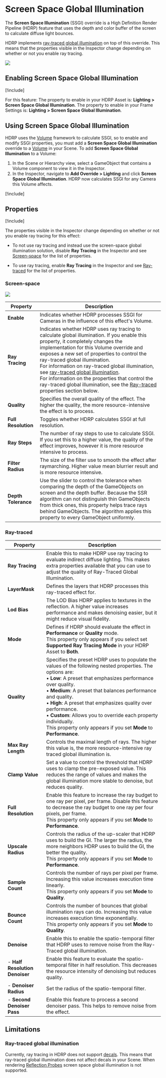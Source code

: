 # Screen Space Global Illumination

The **Screen Space Illumination** (SSGI) override is a High Definition Render Pipeline (HDRP) feature that uses the depth and color buffer of the screen to calculate diffuse light bounces.

HDRP implements [ray-traced global illumination](Ray-Traced-Global-Illumination.md) on top of this override. This means that the properties visible in the Inspector change depending on whether or not you enable ray tracing.

![](Images/HDRPFeatures-SSGI.png)

## Enabling Screen Space Global Illumination
[!include[](Snippets/Volume-Override-Enable-Override.md)]

For this feature:
The property to enable in your HDRP Asset is: **Lighting > Screen Space Global Illumination**.
The property to enable in your Frame Settings is: **Lighting > Screen Space Global Illumination**.

## Using Screen Space Global Illumination

HDRP uses the [Volume](Volumes.md) framework to calculate SSGI, so to enable and modify SSGI properties, you must add a **Screen Space Global Illumination** override to a [Volume](Volumes.md) in your Scene. To add **Screen Space Global Illumination** to a Volume:

1. In the Scene or Hierarchy view, select a GameObject that contains a Volume component to view it in the Inspector.
2. In the Inspector, navigate to **Add Override > Lighting** and click **Screen Space Global Illumination**.
   HDRP now calculates SSGI for any Camera this Volume affects.

[!include[](snippets/volume-override-api.md)]

## Properties

[!include[](Snippets/Volume-Override-Enable-Properties.md)]

The properties visible in the Inspector change depending on whether or not you enable ray tracing for this effect:

- To not use ray tracing and instead use the screen-space global illumination solution, disable **Ray Tracing** in the Inspector and see [Screen-space](#screen-space) for the list of properties.

- To use ray tracing, enable **Ray Tracing** in the Inspector and see [Ray-traced](#ray-traced) for the list of properties.

### Screen-space

![](Images/Override-ScreenSpaceGlobalIllumination1.png)

| **Property**         | **Description**                                              |
| -------------------- | ------------------------------------------------------------ |
| **Enable**           | Indicates whether HDRP processes SSGI for Cameras in the influence of this effect's Volume. |
| **Ray Tracing**      | Indicates whether HDRP uses ray tracing to calculate global illumination. If you enable this property, it completely changes the implementation for this Volume override and exposes a new set of properties to control the ray-traced global illumination.<br/>For information on ray-traced global illumination, see [ray-traced global illumination](Ray-Traced-Global-Illumination.md).<br/>For information on the properties that control the ray-traced global illumination, see the [Ray-traced](#ray-traced) properties section below. |
| **Quality**          | Specifies the overall quality of the effect. The higher the quality, the more resource-intensive the effect is to process. |
| **Full Resolution**  | Toggles whether HDRP calculates SSGI at full resolution.     |
| **Ray Steps**        | The number of ray steps to use to calculate SSGI. If you set this to a higher value, the quality of the effect improves, however it is more resource intensive to process. |
| **Filter Radius**    | The size of the filter use to smooth the effect after raymarching. Higher value mean blurrier result and is more resource intensive. |
| **Depth Tolerance**  | Use the slider to control the tolerance when comparing the depth of the GameObjects on screen and the depth buffer. Because the SSR algorithm can not distinguish thin GameObjects from thick ones, this property helps trace rays behind GameObjects. The algorithm applies this property to every GameObject uniformly. |

### Ray-traced

| Property                       | Description                                                  |
| ------------------------------ | ------------------------------------------------------------ |
| **Ray Tracing**                | Enable this to make HDRP use ray tracing to evaluate indirect diffuse lighting. This makes extra properties available that you can use to adjust the quality of Ray-Traced Global Illumination. |
| **LayerMask**                  | Defines the layers that HDRP processes this ray-traced effect for. |
| **Lod Bias**                   | The LOD Bias HDRP applies to textures in the reflection. A higher value increases performance and makes denoising easier, but it might reduce visual fidelity. |
| **Mode**                       | Defines if HDRP should evaluate the effect in **Performance** or **Quality** mode.<br/>This property only appears if you select set **Supported Ray Tracing Mode** in your HDRP Asset to **Both**. |
| **Quality**                    | Specifies the preset HDRP uses to populate the values of the following nested properties. The options are:<br/>&#8226; **Low**: A preset that emphasizes performance over quality.<br/>&#8226; **Medium**: A preset that balances performance and quality.<br/>&#8226; **High**: A preset that emphasizes quality over performance.<br/>&#8226; **Custom**: Allows you to override each property individually.<br/>This property only appears if you set **Mode** to **Performance**. |
| **Max Ray Length**             | Controls the maximal length of rays. The higher this value is, the more resource-intensive ray traced global illumination is. |
| **Clamp Value**                | Set a value to control the threshold that HDRP uses to clamp the pre-exposed value. This reduces the range of values and makes the global illumination more stable to denoise, but reduces quality. |
| **Full Resolution**            | Enable this feature to increase the ray budget to one ray per pixel, per frame. Disable this feature to decrease the ray budget to one ray per four pixels, per frame.<br/>This property only appears if you set **Mode** to **Performance**. |
| **Upscale Radius**             | Controls the radius of the up-scaler that HDRP uses to build the GI. The larger the radius, the more neighbors HDRP uses to build the GI, the better the quality.<br/>This property only appears if you set **Mode** to **Performance**. |
| **Sample Count**               | Controls the number of rays per pixel per frame. Increasing this value increases execution time linearly.<br/>This property only appears if you set **Mode** to **Quality**. |
| **Bounce Count**               | Controls the number of bounces that global illumination rays can do. Increasing this value increases execution time exponentially.<br/>This property only appears if you set **Mode** to **Quality**. |
| **Denoise**                    | Enable this to enable the spatio-temporal filter that HDRP uses to remove noise from the Ray-Traced global illumination. |
| - **Half Resolution Denoiser** | Enable this feature to evaluate the spatio-temporal filter in half resolution. This decreases the resource intensity of denoising but reduces quality. |
| - **Denoiser Radius**          | Set the radius of the spatio-temporal filter.                |
| - **Second Denoiser Pass**     | Enable this feature to process a second denoiser pass. This helps to remove noise from the effect. |


## Limitations

### Ray-traced global illumination

Currently, ray tracing in HDRP does not support [decals](decal.md). This means that ray-traced global illumination does not affect decals in your Scene.
When rendering [Reflection Probes](Reflection-Probe.md) screen space global illumination is not supported.
